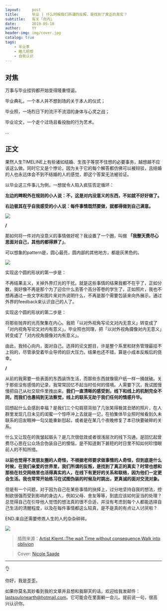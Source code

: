 ```yaml
---
layout:     post
title:      毕业 | 什么时候我们所谓的反叛，是找到了真正的真实？
subtitle:   有关「向内」
date:       2019-05-10
author:     YY
header-img: img/cover.jpg
catalog: true
tags:
    - 毕业季
    - 瞎几把想
    - 自我认识
---
```


## 对焦
万事与毕业挂钩都开始变得隆重怪诞。

毕业典礼，一个本人并不想到场的关于本人的仪式；

毕业照，一场烈日下的流汗不流泪的身体与心灵之战；

毕业论文，一个走个过场且看投胎的行为艺术。

...

## 正文

果然人生TIMELINE上有些诸如结婚、生孩子等禁不住想的必要事务，越想越不应该这么做。同时它又是个悖论，因为关于它的每个解答都仿佛可以被辩驳，且结婚的人也永远体会不到不结婚的人的感觉，即这个答案无法被验证。

以毕业这三件事儿为例，一想就令人陷入疯狂否定循环：

**左边的睥睨外在规则的小人说：不，这是对内没意义的东西，不如就不好好做了。**

**右边极其在乎自我感受的小人说：每件事情既然要做，就都得做到自己满意。**

![](http://ww3.sinaimg.cn/large/006tNc79ly1g4c741zo7nj30u00u3e81.jpg)

**/**

那如何将一件对内没意义的事情做好呢？我设置了一个圈，叫做 **「我整天费尽心思面对自己，其他的都得罪了」**。

可以想象的pattern是，圆心最亮，圆内部的其他地方，都是灰黑色的。

![](http://ww2.sinaimg.cn/large/006tNc79ly1g4c740oiwhj30u01401kz.jpg)

实现这个圆的形状的第一步是：

不再结果主义，关掉外界灯光的干扰。就是这些事情的结果我都不在乎了，正如分数，我好像不再是那个为了迎合什么去答个高分答卷的学生了，正如照片，我也不想再通过一些文字和图片来对外说明什么，不再是那个需要包装来向外展示，通过外界的feedback来认识自己的人了。

实现这个圆的形状的第二步是：

将那些抛弃的光亮聚集在内心。我把「以对外视角写论文对内无意义」转变成了「对内视角写论文对内有意义」，毕业照也同理，把「以对外视角摄像对内无意义」转变成了「对内视角摄像对内有意义」。

由此，我倾心向内，面对自己。选择的论文题目，许是整个系里和财务管理最挂不上钩的，尽管承受着毕业导师的巨大压力。结果也还不错，算是小成本反叛后的侥幸。

**/**

从前的我需要一些表面的东西装饰生活，而那些东西就像窗户纸一样一捅就破。关于那些没有感情的记录，我常常回忆不起当时任何的情境。人需要下沉，我试图慢慢把自己从社交软件里拽出来。**我们一直清晰的感受到，线下和线上的机制完全不同，而我们也愚钝到无法察觉，线上的联系无助于我们任何的情感升华。**

回想起什么会感到幸福？是我们三个勾肩搭背拍了几张笑得极其丑陋的照片，在人群里发现几日未见的闺蜜一个惊呼冲上去就是一记，在拍集体毕业照时候看到久未联系的旧友眼神一勾又能重新怼起，或者是在某几个夜晚修复了本已快要破碎的关系。

什么又让现在的我皱起眉头？是几次很低效或者很浅层次的线下沟通，是回忆起曾费尽心思在公众场合伪装自己的懊恼，是不知道剩下甚短的时日里不知如何珍惜眼前人的不知所措。

**以前也觉得不发朋友圈的人奇怪，不根据老师要求做事情的人奇怪，但到底是什么时候，在我们亲爱的世界里，我们所谓的反叛，是找到了真正的真实？时常也想和那些在社交网络里也活得真实的人，在线下有更好的关系和联络，因为他们一定更会生活。我也常常开始练习在试图伪装的时候及时跳出，更真诚的面对交流对象。**

但是有一个问题，对于因为自己在某些事情的抉择上，过分地坚持自我的想法，控制欲很强而受到影响的身边人，例如父母、舍友等等，到底应该如何妥当的处理？总觉得自己在引导他人觉悟的想法真的很不合适，并没有考虑到每个人都能选择自己生活的清醒程度，以及在每件事情都这么较真，是不是真的有点让人讨厌啦？

END.来自还需要修炼人生的人的杂杂碎碎。

![](http://ww2.sinaimg.cn/large/006tNc79ly1g4c73yiou4j31bs0u0qv5.jpg)

> 插图来源：[Artist Klemt.:The wait,Time without consequence,Walk into oblivion](http://klemt.fr/)

> Cover: [Nicole Saade](https://www.behance.net/nicoleasaade)
---

👌

你好，我是歪歪。

如果你莫名其妙看到我的文章并且想和我聊天的话，欢迎给我发邮件：lastsoulonearth@hotmail.com。它可能会在里面躺一会儿。提前说一句，很高兴认识你。


